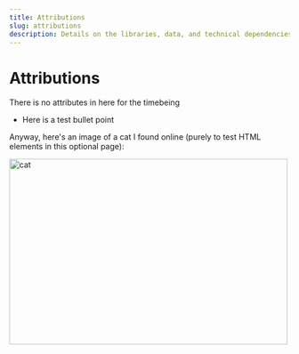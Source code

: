 ```yaml
---
title: Attributions
slug: attributions
description: Details on the libraries, data, and technical dependencies used within the CReDo project.
---
```


<h1>Attributions</h1>

<p>There is no attributes in here for the timebeing</p>

<ul>
    <li>Here is a test bullet point</li>
</ul>

<p>Anyway, here's an image of a cat I found online (purely to test HTML elements in this optional page):</p>

<img src="https://i.pinimg.com/564x/86/de/a8/86dea8830dd6345788d2e09e9bac91a2.jpg" alt="cat" width="500" height="334">
